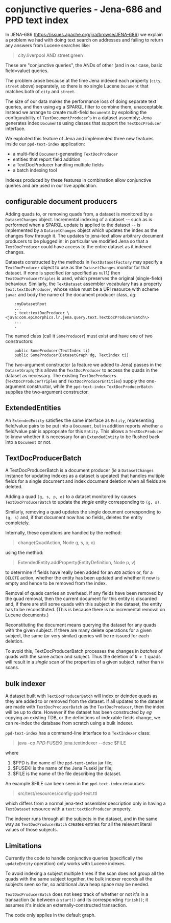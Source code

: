 # conjunctive queries - Jena-686 and PPD text index 

In JENA-686 (https://issues.apache.org/jira/browse/JENA-686)
we explain a problem we had with doing text search on
addresses and failing to return any answers from Lucene
searches like:

> city:liverpool AND street:green

These are "conjunctive queries", the ANDs of other
(and in our case, basic field=value) queries.

The problem arose because at the time Jena indexed 
each property (`city`, `street` above) 
separately, so there is no single Lucene `Document` that 
matches both of `city` and `street`.

The size of our data makes the performance loss of
doing separate text queries, and then using *eg* a SPARQL filter
to combine them, unacceptable. Instead we arrange to create
multi-field `Document`s by exploiting the configurability
of `TextDocumentProducer`'s in a dataset assembly;
Jena generates index `Document`s using classes that
support the `TextDocProducer` interface. 

We exploited this feature of Jena and implemented
three new features inside our `ppd-text-index` 
application:

* a multi-field `Document`-generating `TextDocProducer`
* entities that report field addition
* a TextDocProducer handling multiple fields
* a batch indexing tool

Indexes produced by these features in combination
allow conjunctive queries and are used in
our live application. 

## configurable document producers

Adding quads to, or removing quads from, a dataset is
monitored by a `DatasetChanges` object. Incremental
indexing of a dataset -- such as is performed 
when a SPARQL update is applied to the dataset -- 
is implemented by a `DatasetChanges`
object which updates the index as the changes flow
through it. The updates to jena-text allow arbitrary
document producers to be plugged in: in particular
we modified Jena so that a `TextDocProducer` could
have access to the entire dataset as it indexed
changes.

Datasets constructed by the methods in
`TextDatasetFactory` may specify a `TextDocProducer`
object to use as the `DatasetChanges` monitor for that
dataset. If none is specified (or specified as `null`)
then `TextDocProducerTriples` is used, which preserves
the original (single-field) behaviour. 
Similarly, the `TextDataset` 
assembler vocabulary has a property `text:textDocProducer`, 
whose value must be a URI resource with scheme `java:` and 
body the name
of the document producer class, *eg*:

		:myDatasetRoot
		... 
		; text:textDocProducer \<java:com.epimorphics.lr.jena.query.text.TextDocProducerBatch\> 
		...
		.

The named class (call it `SomeProducer`) must exist and have 
one of two constructors:

		public SomeProducer(TextIndex ti)
		public SomeProducer(DatasetGraph dg, TextIndex ti)

The two-argument constructor (a feature we added to Jena) 
passes  in the `DatasetGraph`;
this allows the `TextDocProducer` to access the quads
in the dataset as necessary. The existing `TextDocProducer`s
(`TextDocProducerTriples` and `TextDocProducerEntities`)
supply the one-argument constructor, while the
`ppd-text-index` `TextDocProducerBatch` supplies the
two-argument constructor. 

## ExtendedEntities

An `ExtendedEntity` satisfies the same interface as `Entity`,
representing field/value pairs to be put into a `Document`,
but in addition reports whether a field/value pair is
appropriate for this `Entity`. This allows a `TextDocProducer`
to know whether it is necessary for an `ExtendedEntity` to
be flushed back into a `Document` or not.

## TextDocProducerBatch

A TextDocProducerBatch is a document producer
(*ie* a `DatasetChanges` instance for updating
indexes as a dataset is updated)
that handles multiple fields for a single document
and index document deletion when all fields are
deleted.

Adding a quad `(g, s, p, o)` to a dataset monitored by
causes `TextDocProducerBatch` to update the *single* 
entity corresponding to `(g, s)`.

Similarly, removing a quad updates the single 
document corresponding to `(g, s)` and, if that document
now has no fields, deletes the entity completely.

Internally, these operations are handled by the method:

> change(QuadAction, Node g, s, p, o)

using the method:

> ExtendedEntity.addProperty(EntityDefinition, Node p, v)

to determine if fields have really been added for
an `ADD` action or, for a `DELETE` action, whether
the entity has been updated and whether it now is
empty and hence to be removed from the index.

Removal of quads carries an overhead. If any
fields have been removed by the quad removal,
then the current document for this entity is discarded
and, if there are still some quads with this subject
in the dataset,
the entity has to be reconstituted. (This is because
there is no incremental removal on Lucene documents.)

Reconstituting the document means querying the dataset
for any quads with the given subject. If there are
many delete operations for a given subject, the same
(or very similar) queries will be re-issued for each
deletion.

To avoid this, TextDocProducerBatch processes the
changes in *batches* of quads with the same action and
subject. Thus the deletion of `N > 1` quads will
result in a *single* scan of the properties of a
given subject, rather than `N` scans.

## bulk indexer

A dataset built with `TextDocProducerBatch` will index
or deindex quads as they are added to or removed from 
the dataset. If all updates to the dataset are made
with `TextDocProducerBatch` as the `TextDocProducer`,
then the index will be up to
date. However if the dataset has been constructed by
*eg* copying an existing TDB, or the definitions of 
indexable fields change, we can re-index the database
from scratch using a bulk indexer.

`ppd-text-index` has a command-line interface to
a `TextIndexer` class:

> java -cp $PPD:$FUSEKI jena.textindexer --desc $FILE 

where

1. $PPD is the name of the `ppd-text-index` jar file;
2. $FUSEKI is the name of the Jena Fuseki jar file;
3. $FILE is the name of the file describing the dataset.

An example $FILE can been seen in the `ppd-text-index`
resources:

> src/test/resources/config-ppd-text.ttl

which differs from a normal jena-text assembler
description only in having a `TextDataset` resource
with a `text:textDocProducer` property.

The indexer runs through
all the subjects in the dataset, and in the same
way as `TextDocProducerBatch` creates entries for 
all the relevant literal
values of those subjects.

## Limitations

Currently the code to handle conjunctive queries
(specifically the `updateEntity` operation)
only works with Lucene indexes.

To avoid indexing a subject multiple times if
the scan does not group all the quads with the 
same subject together, the bulk indexer records all
the subjects seen so far, so additional Java heap 
space may be needed.

`TextDocProducerBatch` does not keep track of whether or
not it's in a transaction (*ie* between a `start()` and
its corresponding `finish()`; it assumes it's inside
an externally-constructed transaction.

The code only applies in the default graph.
